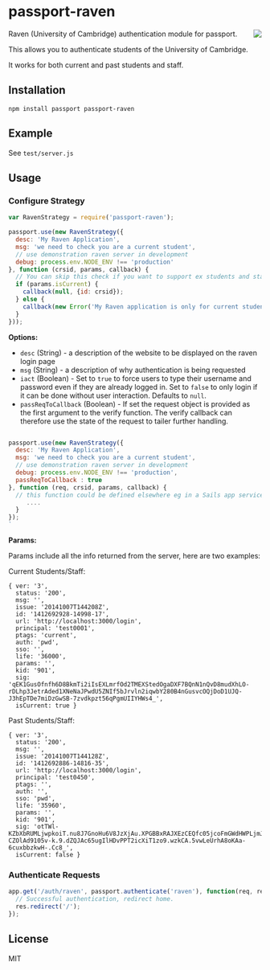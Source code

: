 # passport-raven

<img src="http://i.imgur.com/EtxtRb0.png" align="right"/>

Raven (University of Cambridge) authentication module for passport.

This allows you to authenticate students of the University of Cambridge.

It works for both current and past students and staff.

## Installation

```
npm install passport passport-raven
```

## Example

See `test/server.js`

## Usage

### Configure Strategy

```js
var RavenStrategy = require('passport-raven');

passport.use(new RavenStrategy({
  desc: 'My Raven Application',
  msg: 'we need to check you are a current student',
  // use demonstration raven server in development
  debug: process.env.NODE_ENV !== 'production'
}, function (crsid, params, callback) {
  // You can skip this check if you want to support ex students and staff as well
  if (params.isCurrent) {
    callback(null, {id: crsid});
  } else {
    callback(new Error('My Raven application is only for current students and staff'));
  }
}));
```

**Options:**

 - `desc` (String) - a description of the website to be displayed on the raven login page
 - `msg` (String) - a description of why authentication is being requested
 - `iact` (Boolean) - Set to `true` to force users to type their username and password even if they are already logged in. Set to `false` to only login if it can be done without user interaction.  Defaults to `null`.
 - `passReqToCallback` (Boolean) - If set the request object is provided as the first argument to the verify function. The verify callback can therefore use the state of the request to tailer further handling.


```js

passport.use(new RavenStrategy({
  desc: 'My Raven Application',
  msg: 'we need to check you are a current student',
  // use demonstration raven server in development
  debug: process.env.NODE_ENV !== 'production',
  passReqToCallback : true
}, function (req, crsid, params, callback) {
  // this function could be defined elsewhere eg in a Sails app services protocol
     ....
  }
});
`

```

**Params:**

Params include all the info returned from the server, here are two examples:

Current Students/Staff:

```
{ ver: '3',
  status: '200',
  msg: '',
  issue: '20141007T144208Z',
  id: '1412692928-14998-17',
  url: 'http://localhost:3000/login',
  principal: 'test0001',
  ptags: 'current',
  auth: 'pwd',
  sso: '',
  life: '36000',
  params: '',
  kid: '901',
  sig: 'qEK1GusOfnfh6D8BkmTi2iIsEXLmrfOd2TMEXStedOgaDXF7BQnN1nQvD8mudXhLO-rDLhp3JetrAded1XNeNaJPwdU5ZNIf5bJrvln2iqwbY280B4nGusvcOQjDoD1UJQ-J3hEpTDe7miDzGwSB-7zvdkpzt56qPgmUIIYHWs4_',
  isCurrent: true }
```


Past Students/Staff:

```
{ ver: '3',
  status: '200',
  msg: '',
  issue: '20141007T144128Z',
  id: '1412692886-14816-35',
  url: 'http://localhost:3000/login',
  principal: 'test0450',
  ptags: '',
  auth: '',
  sso: 'pwd',
  life: '35960',
  params: '',
  kid: '901',
  sig: 'otTWl-KZbXbRUMLjwpkoiT.nu8J7GnoHu6V8JzXjAu.XPGBBxRAJXEzCEQfc05jcoFmGWdHWPLjmJgNgom2vnltCu-CZOlAd9105v-k.9.dZQJAc65ugIlHDvPPT2icXiT1zo9.wzkCA.5vwLeUrhA8oKAa-6cuxbbzkwH-.Cc8_',
  isCurrent: false }
```

### Authenticate Requests

```js
app.get('/auth/raven', passport.authenticate('raven'), function(req, res) {
  // Successful authentication, redirect home.
  res.redirect('/');
});
```

## License

MIT
